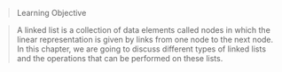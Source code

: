 
 > Learning Objective 

 >  A linked list is a collection of data elements called nodes in which the linear 
representation is given by links from one node to the next node. In this chapter, we 
are going to discuss different types of linked lists and the operations that can be 
performed on these lists.
 
